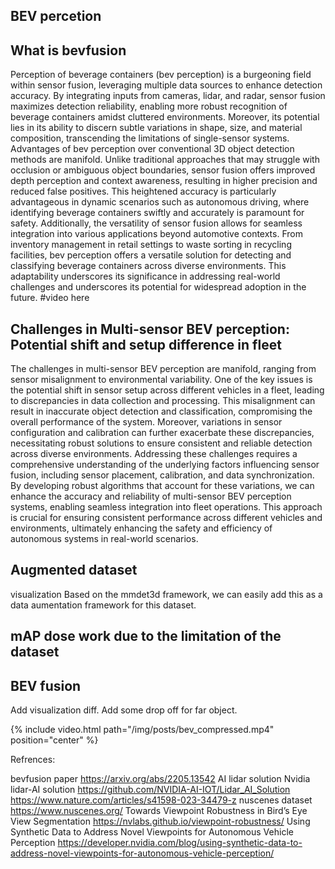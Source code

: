 
## BEV percetion

## What is bevfusion 
Perception of beverage containers (bev perception) is a burgeoning field within sensor fusion, leveraging multiple data sources to enhance detection accuracy. By integrating inputs from cameras, lidar, and radar, sensor fusion maximizes detection reliability, enabling more robust recognition of beverage containers amidst cluttered environments. Moreover, its potential lies in its ability to discern subtle variations in shape, size, and material composition, transcending the limitations of single-sensor systems. Advantages of bev perception over conventional 3D object detection methods are manifold. Unlike traditional approaches that may struggle with occlusion or ambiguous object boundaries, sensor fusion offers improved depth perception and context awareness, resulting in higher precision and reduced false positives. This heightened accuracy is particularly advantageous in dynamic scenarios such as autonomous driving, where identifying beverage containers swiftly and accurately is paramount for safety. Additionally, the versatility of sensor fusion allows for seamless integration into various applications beyond automotive contexts. From inventory management in retail settings to waste sorting in recycling facilities, bev perception offers a versatile solution for detecting and classifying beverage containers across diverse environments. This adaptability underscores its significance in addressing real-world challenges and underscores its potential for widespread adoption in the future.
#video here 

## Challenges in Multi-sensor BEV perception: Potential shift and setup difference in fleet
The challenges in multi-sensor BEV perception are manifold, ranging from sensor misalignment to environmental variability. One of the key issues is the potential shift in sensor setup across different vehicles in a fleet, leading to discrepancies in data collection and processing. This misalignment can result in inaccurate object detection and classification, compromising the overall performance of the system. Moreover, variations in sensor configuration and calibration can further exacerbate these discrepancies, necessitating robust solutions to ensure consistent and reliable detection across diverse environments. Addressing these challenges requires a comprehensive understanding of the underlying factors influencing sensor fusion, including sensor placement, calibration, and data synchronization. By developing robust algorithms that account for these variations, we can enhance the accuracy and reliability of multi-sensor BEV perception systems, enabling seamless integration into fleet operations. This approach is crucial for ensuring consistent performance across different vehicles and environments, ultimately enhancing the safety and efficiency of autonomous systems in real-world scenarios.


## Augmented dataset
visualization
Based  on the mmdet3d framework, we can easily add this as a data aumentation framework for this dataset.


## mAP dose work due to the limitation of the dataset


## BEV fusion 
Add visualization diff.
Add some drop off for far object.

<!-- <video muted autoplay controls>
    <source src="/img/posts/bev_compressed.mp4" type="video/mp4">
</video> -->

<div class="col-sm mt-0 mt-md-0">
    {% include video.html path="/img/posts/bev_compressed.mp4" position="center"  %}
</div>

Refrences:

bevfusion paper https://arxiv.org/abs/2205.13542
AI lidar solution
Nvidia lidar-AI solution https://github.com/NVIDIA-AI-IOT/Lidar_AI_Solution
https://www.nature.com/articles/s41598-023-34479-z
nuscenes dataset https://www.nuscenes.org/
Towards Viewpoint Robustness in Bird’s Eye View Segmentation https://nvlabs.github.io/viewpoint-robustness/
Using Synthetic Data to Address Novel Viewpoints for Autonomous Vehicle Perception https://developer.nvidia.com/blog/using-synthetic-data-to-address-novel-viewpoints-for-autonomous-vehicle-perception/